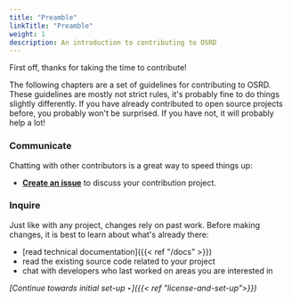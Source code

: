 ```yaml
---
title: "Preamble"
linkTitle: "Preamble"
weight: 1
description: An introduction to contributing to OSRD
---
```


First off, thanks for taking the time to contribute!

The following chapters are a set of guidelines for contributing to OSRD. These guidelines are mostly not strict rules, it's probably fine to do things slightly differently. If you have already contributed to open source projects before, you probably won't be surprised. If you have not, it will probably help a lot!

### Communicate

Chatting with other contributors is a great way to speed things up:

- [**Create an issue**](https://github.com/osrd-project/osrd/issues/new/choose) to discuss your contribution project.

### Inquire

Just like with any project, changes rely on past work.
Before making changes, it is best to learn about what's already there:

- [read technical documentation]({{< ref "/docs" >}})
- read the existing source code related to your project
- chat with developers who last worked on areas you are interested in

*[Continue towards initial set-up ‣]({{< ref "license-and-set-up">}})*
